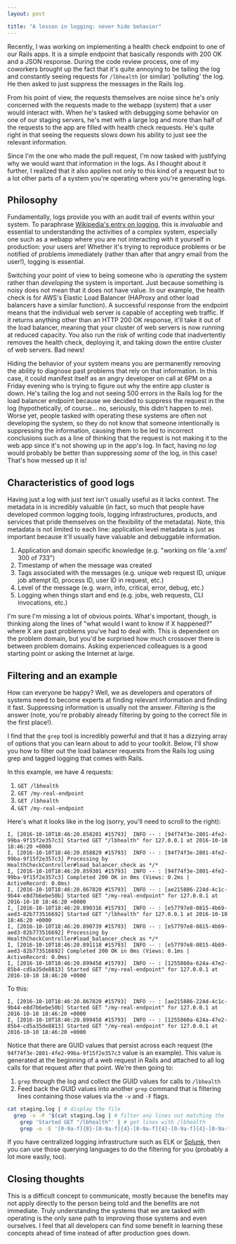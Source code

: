 ```yaml
---
layout: post

title: "A lesson in logging: never hide behavior"
---
```


Recently, I was working on implementing a health check endpoint to one of our Rails apps. It is a simple endpoint that basically responds with 200 OK and a JSON response. During the code review process, one of my coworkers brought up the fact that it's quite annoying to be tailing the log and constantly seeing requests for `/lbhealth` (or similar) 'polluting' the log. He then asked to just suppress the messages in the Rails log.

From his point of view, the requests themselves are noise since he's only concerned with the requests made to the webapp (system) that a user would interact with. When he's tasked with debugging some behavior on one of our staging servers, he's met with a large log and more than half of the requests to the app are filled with health check requests. He's quite right in that seeing the requests slows down his ability to just see the relevant information.

Since I'm the one who made the pull request, I'm now tasked with justifying why we would want that information in the logs. As I thought about it further, I realized that it also applies not only to this kind of a request but to a lot other parts of a system you're operating where you're generating logs.

## Philosophy

Fundamentally, logs provide you with an audit trail of events within your system. To paraphrase [Wikipedia's entry on logging](https://en.wikipedia.org/wiki/Logfile), this is *invaluable* and essential to understanding the activities of a complex system, especially one such as a webapp where you are not interacting with it yourself in production: your users are! Whether it's trying to reproduce problems or be notified of problems immediately (rather than after that angry email from the user!), logging is essential.

Switching your point of view to being someone who is *operating* the system rather than *developing* the system is important. Just because something is noisy does not mean that it does not have value. In our example, the health check is for AWS's Elastic Load Balancer (HAProxy and other load balancers have a similar function). A successful response from the endpoint means that the individual web server is capable of accepting web traffic. If it returns anything other than an HTTP 200 OK response, it'll take it out of the load balancer, meaning that your cluster of web servers is now running at reduced capacity. You also run the risk of writing code that inadvertently removes the health check, deploying it, and taking down the entire cluster of web servers. Bad news!

Hiding the behavior of your system means you are permanently removing the ability to diagnose past problems that rely on that information. In this case, it could manifest itself as an angry developer on call at 6PM on a Friday evening who is trying to figure out why the entire app cluster is down. He's tailing the log and not seeing 500 errors in the Rails log for the load balancer endpoint because we decided to suppress the request in the log (hypothetically, of course... no, seriously, this didn't happen to me). Worse yet, people tasked with operating these systems are often not developing the system, so they do not know that someone intentionally is suppressing the information, causing them to be led to incorrect conclusions such as a line of thinking that the request is not making it to the web app since it's not showing up in the app's log. In fact, having *no log* would probably be better than suppressing *some* of the log, in this case! That's how messed up it is!

## Characteristics of good logs

Having just a log with just text isn't usually useful as it lacks context. The metadata in is incredibly valuable (in fact, so much that people have developed common logging tools, logging infrastructures, products, and services that pride themselves on the flexibility of the metadata). Note, this metadata is not limited to each line: application level metadata is just as important because it'll usually have valuable and debuggable information.

1. Application and domain specific knowledge (e.g. "working on file 'a.xml' 300 of 733")
1. Timestamp of when the message was created
1. Tags associated with the messages (e.g. unique web request ID, unique job attempt ID, process ID, user ID in request, etc.)
1. Level of the message (e.g. warn, info, critical, error, debug, etc.)
1. Logging when things start and end (e.g. jobs, web requests, CLI invocations, etc.)

I'm sure I'm missing a lot of obvious points. What's important, though, is thinking along the lines of "what would I want to know if X happened?" where X are past problems you've had to deal with. This is dependent on the problem domain, but you'd be surprised how much crossover there is between problem domains. Asking experienced colleagues is a good starting point or asking the Internet at large.

## Filtering and an example

How can everyone be happy? Well, we as developers and operators of systems need to become experts at finding relevant information and finding it fast. Suppressing information is usually not the answer. *Filtering* is the answer (note, you're probably already filtering by going to the correct file in the first place!).

I find that the `grep` tool is incredibly powerful and that it has a dizzying array of options that you can learn about to add to your toolkit. Below, I'll show you how to filter out the load balancer requests from the Rails log using grep and tagged logging that comes with Rails.

In this example, we have 4 requests:

1. `GET /lbhealth`
1. `GET /my-real-endpoint`
1. `GET /lbhealth`
1. `GET /my-real-endpoint`

Here's what it looks like in the log (sorry, you'll need to scroll to the right):

```
I, [2016-10-10T18:46:20.858201 #15793]  INFO -- : [94f74f3e-2801-4fe2-99ba-9f15f2e357c3] Started GET "/lbhealth" for 127.0.0.1 at 2016-10-10 18:46:20 +0000
I, [2016-10-10T18:46:20.858829 #15793]  INFO -- : [94f74f3e-2801-4fe2-99ba-9f15f2e357c3] Processing by HealthCheckController#load_balancer_check as */*
I, [2016-10-10T18:46:20.859301 #15793]  INFO -- : [94f74f3e-2801-4fe2-99ba-9f15f2e357c3] Completed 200 OK in 0ms (Views: 0.2ms | ActiveRecord: 0.0ms)
I, [2016-10-10T18:46:20.867820 #15793]  INFO -- : [ae215886-224d-4c1c-9b44-e8d7b6ebe50b] Started GET "/my-real-endpoint" for 127.0.0.1 at 2016-10-10 18:46:20 +0000
I, [2016-10-10T18:46:20.890316 #15793]  INFO -- : [e57797e8-0815-4b69-aed3-82b773516692] Started GET "/lbhealth" for 127.0.0.1 at 2016-10-10 18:46:20 +0000
I, [2016-10-10T18:46:20.890739 #15793]  INFO -- : [e57797e8-0815-4b69-aed3-82b773516692] Processing by HealthCheckController#load_balancer_check as */*
I, [2016-10-10T18:46:20.891118 #15793]  INFO -- : [e57797e8-0815-4b69-aed3-82b773516692] Completed 200 OK in 0ms (Views: 0.1ms | ActiveRecord: 0.0ms)
I, [2016-10-10T18:46:20.899458 #15793]  INFO -- : [1255860a-624a-47e2-85b4-cd5a35de8813] Started GET "/my-real-endpoint" for 127.0.0.1 at 2016-10-10 18:46:20 +0000
```

To this:

```
I, [2016-10-10T18:46:20.867820 #15793]  INFO -- : [ae215886-224d-4c1c-9b44-e8d7b6ebe50b] Started GET "/my-real-endpoint" for 127.0.0.1 at 2016-10-10 18:46:20 +0000
I, [2016-10-10T18:46:20.899458 #15793]  INFO -- : [1255860a-624a-47e2-85b4-cd5a35de8813] Started GET "/my-real-endpoint" for 127.0.0.1 at 2016-10-10 18:46:20 +0000
```

Notice that there are GUID values that persist across each request (the `94f74f3e-2801-4fe2-99ba-9f15f2e357c3` value is an example). This value is generated at the beginning of a web request in Rails and attached to all log calls for that request after that point. We're then going to:

1. `grep` through the log and collect the GUID values for calls to `/lbhealth`
1. Feed back the GUID values into another `grep` command that is filtering lines containing those values via the `-v` and `-F` flags.

```sh
cat staging.log | # display the file
  grep -v -F "$(cat staging.log | # filter any lines out matching the list of newline separated values from the command substitution $(...)
    grep 'Started GET "/lbhealth"' | # get lines with /lbhealth
    grep -o -E '[0-9a-f]{8}-[0-9a-f]{4}-[0-9a-f]{4}-[0-9a-f]{4}-[0-9a-f]{12}')" # pick out the GUID pattern using regex
```

If you have centralized logging infrastructure such as ELK or [Splunk](https://en.wikipedia.org/wiki/Splunk), then you can use those querying languages to do the filtering for you (probably a lot more easily, too).

## Closing thoughts

This is a difficult concept to communicate, mostly because the benefits may not apply directly to the person being told and the benefits are not immediate. Truly understanding the systems that we are tasked with operating is the only sane path to improving those systems and even ourselves. I feel that all developers can find some benefit in learning these concepts ahead of time instead of after production goes down.
